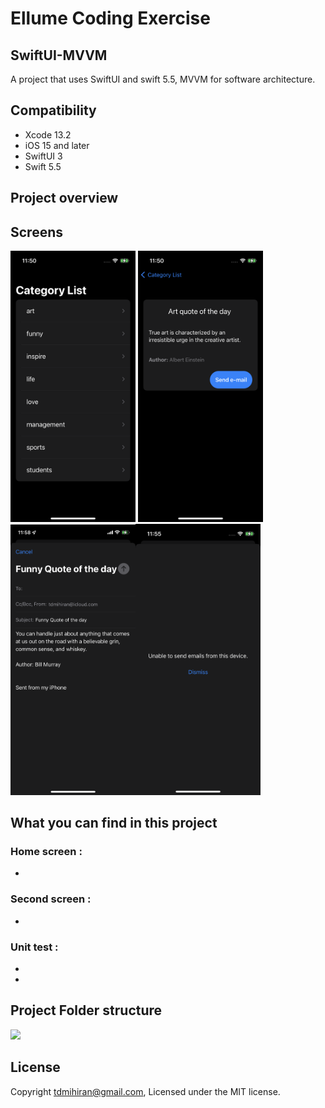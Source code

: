# Ellume Coding Exercise


## SwiftUI-MVVM
A project that uses SwiftUI and swift 5.5, MVVM for software architecture.

## Compatibility
- Xcode 13.2
- iOS 15 and later
- SwiftUI 3
- Swift 5.5

## Project overview
 

## Screens 
<img src = "images/home.png" width = "200" hight = "420"> <img src = "images/details.png" width = "200" hight = "420"><img src = "images/email.png" width = "200" hight = "420"><img src = "images/device-not-support.png" width = "200" hight = "420">

## What you can find in this project
 ### Home screen :
- 

 ### Second screen :
- 

 ### Unit test : 
- 
- 

## Project Folder structure
<img src = "images/folderstructure.png" width = "300" hight = "420">

## License
Copyright tdmihiran@gmail.com,  Licensed under the MIT license.

